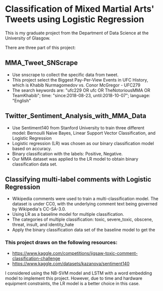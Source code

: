 # Classification of Mixed Martial Arts' Tweets using Logistic Regression
This is my graduate project from the Department of Data Science at the University of Glasgow.

There are three part of this project:

## MMA_Tweet_SNScrape
* Use snscrape to collect the specific data from tweet.
* This project select the Biggest Pay-Per-View Events in UFC History, which is Khabib Nurmagomedov vs. Conor McGregor - UFC279
* The search keywords are: "ufc229 OR ufc OR TheNotoriousMMA OR TeamKhabib"; time: "since:2018-08-23, until:2018-10-07"; language: "English"


## Twitter_Sentiment_Analysis_with_MMA_Data
* Use Sentiment140 from Stanford University to train three different model: Bernoulli Naive Bayes, Linear Support Vector Classification, and Logistic Regression
* Logistic regression (LR) was chosen as our binary classification model based on accuracy.
* Binary classification with the labels: Positive, Negative.
* Our MMA dataset was applied to the LR model to obtain binary classification data set.

## Classifying multi-label comments with Logistic Regression
* Wikipedia comments were used to train a multi-classification model. The dataset is under CC0, with the underlying comment text being governed by Wikipedia's CC-SA-3.0.
* Using LR as a baseline model for multiple classification. 
* The categories of multiple classification: toxic, severe_toxic, obscene, threat, insult, and identity_hate
* Apply the binary classification data set of the baseline model to get the 


### This project draws on the following resources:
* https://www.kaggle.com/competitions/jigsaw-toxic-comment-classification-challenge
* https://www.kaggle.com/datasets/kazanova/sentiment140

I considered using the NB-SVM model and LSTM with a word embedding model to implement this project. However, due to time and hardware equipment constraints, the LR model is a better choice in this case.
